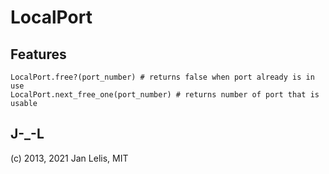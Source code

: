 # LocalPort

## Features

    LocalPort.free?(port_number) # returns false when port already is in use
    LocalPort.next_free_one(port_number) # returns number of port that is usable

## J-_-L

(c) 2013, 2021 Jan Lelis, MIT

